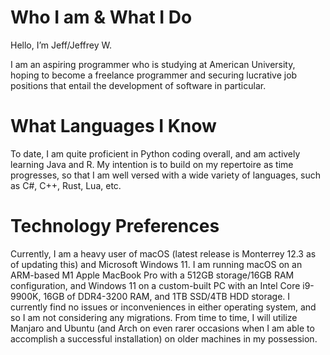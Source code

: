# Who I am & What I Do

Hello, I’m Jeff/Jeffrey W.

I am an aspiring programmer who is studying at American University, hoping to become a freelance programmer and securing lucrative job positions that entail the development of software in particular.

# What Languages I Know

To date, I am quite proficient in Python coding overall, and am actively learning Java and R. My intention is to build on my repertoire as time progresses, so that I am well versed with a wide variety of languages, such as C#, C++, Rust, Lua, etc.

# Technology Preferences

Currently, I am a heavy user of macOS (latest release is Monterrey 12.3 as of updating this) and Microsoft Windows 11. I am running macOS on an ARM-based M1 Apple MacBook Pro with a 512GB storage/16GB RAM configuration, and Windows 11 on a custom-built PC with an Intel Core i9-9900K, 16GB of DDR4-3200 RAM, and 1TB SSD/4TB HDD storage. I currently find no issues or inconveniences in either operating system, and so I am not considering any migrations. From time to time, I will utilize Manjaro and Ubuntu (and Arch on even rarer occasions when I am able to accomplish a successful installation) on older machines in my possession.

<!---
wjeff1648/wjeff1648 is a ✨ special ✨ repository because its `README.md` (this file) appears on your GitHub profile.
You can click the Preview link to take a look at your changes.
--->
